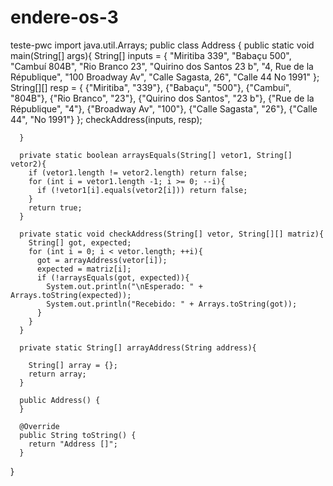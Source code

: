 # endere-os-3
teste-pwc
 import java.util.Arrays;
    public class Address {
      public static void main(String[] args){
        String[] inputs = {
          "Miritiba 339",
          "Babaçu 500",
          "Cambuí 804B",
          "Rio Branco 23",
          "Quirino dos Santos 23 b",
          "4, Rue de la République",
          "100 Broadway Av",
          "Calle Sagasta, 26",
          "Calle 44 No 1991"
          };
        String[][] resp = {
          {"Miritiba", "339"},
          {"Babaçu", "500"},
          {"Cambuí", "804B"},
          {"Rio Branco", "23"},
          {"Quirino dos Santos", "23 b"},
          {"Rue de la République", "4"},
          {"Broadway Av", "100"},
          {"Calle Sagasta", "26"},
          {"Calle 44", "No 1991"}
        };
        checkAddress(inputs, resp);
      
      }
      
      private static boolean arraysEquals(String[] vetor1, String[] vetor2){
        if (vetor1.length != vetor2.length) return false;
        for (int i = vetor1.length -1; i >= 0; --i){
          if (!vetor1[i].equals(vetor2[i])) return false;
        }
        return true;
      }
      
      private static void checkAddress(String[] vetor, String[][] matriz){
        String[] got, expected;
        for (int i = 0; i < vetor.length; ++i){
          got = arrayAddress(vetor[i]);
          expected = matriz[i];
          if (!arraysEquals(got, expected)){
            System.out.println("\nEsperado: " + Arrays.toString(expected));
            System.out.println("Recebido: " + Arrays.toString(got));
          }
        }    
      }
      
      private static String[] arrayAddress(String address){
       
        String[] array = {};   
        return array;  
      }

      public Address() {
      }

      @Override
      public String toString() {
        return "Address []";
      }  
       
}
